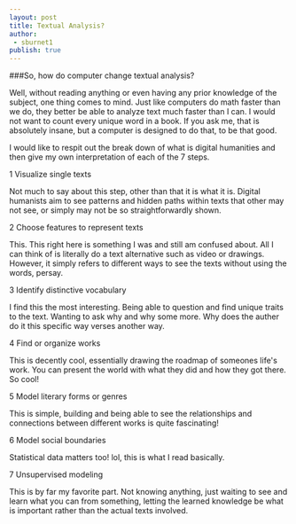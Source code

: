 ```yaml
---
layout: post
title: Textual Analysis?
author: 
 - sburnet1
publish: true
---
```


###So, how do computer change textual analysis?

Well, without reading anything or even having any prior knowledge of the subject, one thing comes to mind.  Just like computers do math faster than we do, they better be able to analyze text much faster than I can.  I would not want to count every unique word in a book.  If you ask me, that is absolutely insane, but a computer is designed to do that, to be that good.  

I would like to respit out the break down of what is digital humanities and then give my own interpretation of each of the 7 steps.  

1 Visualize single texts 

Not much to say about this step, other than that it is what it is.  Digital humanists aim to see patterns and hidden paths within texts that other may not see, or simply may not be so straightforwardly shown.  

2 Choose features to represent texts

This.   This right here is something I was and still am confused about.  All I can think of is literally do a text alternative such as video or drawings.  However, it simply refers to different ways to see the texts without using the words, persay.  

3 Identify distinctive vocabulary 

I find this the most interesting.  Being able to question and find unique traits to the text.  Wanting to ask why and why some more.  Why does the auther do it this specific way verses another way.  

4 Find or organize works

This is decently cool, essentially drawing the roadmap of someones life's work.  You can present the world with what they did and how they got there.  So cool!

5 Model literary forms or genres

This is simple, building and being able to see the relationships and connections between different works is quite fascinating!

6 Model social boundaries

Statistical data matters too!  lol, this is what I read basically. 

7 Unsupervised modeling 

This is by far my favorite part.  Not knowing anything, just waiting to see and learn what you can from something, letting the learned knowledge be what is important rather than the actual texts involved. 
